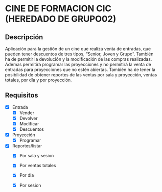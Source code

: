 # CINE DE FORMACION CIC (HEREDADO DE GRUPO02)


## Descripción

Aplicación para la gestión de un cine que realiza venta de entradas, que pueden tener descuentos de tres tipos, “Senior, Joven y Grupo”. También ha de permitir la devolución y la modificación de las compras realizadas.
Ademas permitirá programar las proyecciones y no permitirá la venta de entradas para proyecciones que no estén abiertas.
También ha de tener la posibilidad de obtener reportes de las ventas por sala y proyección, ventas totales, por día y por proyección.

## Requisitos

* [x] Entrada
	* [x] Vender
	* [x]  Devolver
	* [x]  Modificar
	* [x]  Descuentos
* [x] Proyección
	* [x] Programar
* [x]  Reportes/listar
	* [x]  Por sala y sesion
	* [x]  Por ventas totales
	* [x]  Por dia
	* [x]  Por sesion
 
